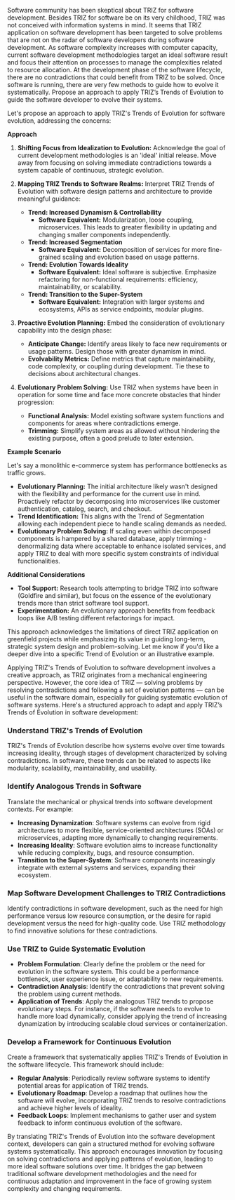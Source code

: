 Software community has been skeptical about TRIZ for software development. Besides TRIZ for software be on its very childhood, TRIZ was not conceived with information systems in mind. It seems that TRIZ application on software development has been targeted to solve problems that are not on the radar of software developers during software
development. As software complexity increases with computer capacity, current software development methodologies target an ideal software result and focus their attention on processes to manage the complexities related to resource allocation. At the development phase of the software lifecycle, there are no contradictions that could benefit from TRIZ to be solved. Once software is running, there are very few methods to guide how to evolve it systematically. Propose an approach to apply TRIZ’s Trends of Evolution to guide the software developer to evolve their systems.

Let's propose an approach to apply TRIZ's Trends of Evolution for software evolution, addressing the concerns:

**Approach**

1. **Shifting Focus from Idealization to Evolution:**  Acknowledge the goal of current development methodologies is an 'ideal' initial release. Move away from focusing on solving immediate contradictions towards a system capable of continuous, strategic evolution.

2. **Mapping TRIZ Trends to Software Realms:** Interpret TRIZ Trends of Evolution with software design patterns and architecture to provide meaningful guidance:

    * **Trend: Increased Dynamism & Controllability**
       * **Software Equivalent:**  Modularization, loose coupling, microservices. This leads to greater flexibility in updating and changing smaller components independently.
    * **Trend: Increased Segmentation** 
       * **Software Equivalent:**  Decomposition of  services for more fine-grained scaling and evolution based on usage patterns.
    * **Trend: Evolution Towards Ideality**
       * **Software Equivalent:**  Ideal software is subjective. Emphasize refactoring for non-functional requirements: efficiency, maintainability, or scalability. 
    * **Trend:  Transition to the Super-System**
        * **Software Equivalent:** Integration with larger systems and ecosystems, APIs as service endpoints, modular plugins.

3. **Proactive Evolution Planning:** Embed the consideration of evolutionary capability into the design  phase:

    * **Anticipate Change:** Identify areas likely to face new requirements or usage patterns. Design those with greater dynamism in mind. 
    * **Evolvability Metrics:** Define metrics that capture maintainability, code complexity, or coupling during development. Tie these to decisions about architectural changes.

4. **Evolutionary Problem Solving:** Use TRIZ when systems have been in operation for some time and face more concrete obstacles that hinder progression:

   * **Functional Analysis:** Model existing software system functions and components for areas where contradictions emerge.  
   * **Trimming:** Simplify system areas as allowed without hindering the existing purpose, often a good prelude to later extension. 

**Example Scenario**

Let's say a monolithic e-commerce system has performance bottlenecks as traffic grows. 

* **Evolutionary Planning:** The initial architecture likely wasn't designed with the flexibility and performance for the current use in mind. Proactively refactor by decomposing into microservices like customer authentication,  catalog, search, and checkout.  
* **Trend Identification:** This aligns with the Trend of Segmentation  allowing each independent piece to  handle scaling demands as needed. 
* **Evolutionary Problem Solving:** If scaling even within decomposed  components is hampered by a shared database, apply trimming - denormalizing data where acceptable to enhance isolated services, and apply TRIZ to deal with more specific system constraints of individual functionalities.

**Additional Considerations**

* **Tool Support:** Research tools attempting to bridge TRIZ into  software (Goldfire and similar), but focus on the essence of the evolutionary trends more than strict software tool support. 
* **Experimentation:** An evolutionary approach benefits from feedback loops like A/B testing different refactorings for impact.

This approach acknowledges the limitations of direct TRIZ application on greenfield projects while emphasizing  its value in guiding long-term, strategic system design and problem-solving. Let me know if you'd like a deeper dive into a specific Trend of Evolution or an illustrative example. 

Applying TRIZ's Trends of Evolution to software development involves a creative approach, as TRIZ originates from a mechanical engineering perspective. However, the core idea of TRIZ — solving problems by resolving contradictions and following a set of evolution patterns — can be useful in the software domain, especially for guiding systematic evolution of software systems. Here's a structured approach to adapt and apply TRIZ’s Trends of Evolution in software development:

### Understand TRIZ's Trends of Evolution

TRIZ's Trends of Evolution describe how systems evolve over time towards increasing ideality, through stages of development characterized by solving contradictions. In software, these trends can be related to aspects like modularity, scalability, maintainability, and usability.

### Identify Analogous Trends in Software

Translate the mechanical or physical trends into software development contexts. For example:
- **Increasing Dynamization**: Software systems can evolve from rigid architectures to more flexible, service-oriented architectures (SOAs) or microservices, adapting more dynamically to changing requirements.
- **Increasing Ideality**: Software evolution aims to increase functionality while reducing complexity, bugs, and resource consumption.
- **Transition to the Super-System**: Software components increasingly integrate with external systems and services, expanding their ecosystem.

### Map Software Development Challenges to TRIZ Contradictions

Identify contradictions in software development, such as the need for high performance versus low resource consumption, or the desire for rapid development versus the need for high-quality code. Use TRIZ methodology to find innovative solutions for these contradictions.

### Use TRIZ to Guide Systematic Evolution

- **Problem Formulation**: Clearly define the problem or the need for evolution in the software system. This could be a performance bottleneck, user experience issue, or adaptability to new requirements.
- **Contradiction Analysis**: Identify the contradictions that prevent solving the problem using current methods.
- **Application of Trends**: Apply the analogous TRIZ trends to propose evolutionary steps. For instance, if the software needs to evolve to handle more load dynamically, consider applying the trend of increasing dynamization by introducing scalable cloud services or containerization.

### Develop a Framework for Continuous Evolution

Create a framework that systematically applies TRIZ's Trends of Evolution in the software lifecycle. This framework should include:
- **Regular Analysis**: Periodically review software systems to identify potential areas for application of TRIZ trends.
- **Evolutionary Roadmap**: Develop a roadmap that outlines how the software will evolve, incorporating TRIZ trends to resolve contradictions and achieve higher levels of ideality.
- **Feedback Loops**: Implement mechanisms to gather user and system feedback to inform continuous evolution of the software.

By translating TRIZ's Trends of Evolution into the software development context, developers can gain a structured method for evolving software systems systematically. This approach encourages innovation by focusing on solving contradictions and applying patterns of evolution, leading to more ideal software solutions over time. It bridges the gap between traditional software development methodologies and the need for continuous adaptation and improvement in the face of growing system complexity and changing requirements.
